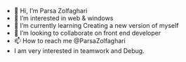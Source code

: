 - 👋 Hi, I’m Parsa Zolfaghari
- 👀 I’m interested in web & windows
- 🌱 I’m currently learning Creating a new version of myself
- 💞️ I’m looking to collaborate on front end developer
- 📫 How to reach me @ParsaZolfaghari
- I am very interested in teamwork and Debug.

<!---
parsabarnamenevis/parsabarnamenevis is a ✨ special ✨ repository because its `README.md` (this file) appears on your GitHub profile.
You can click the Preview link to take a look at your changes.
--->
